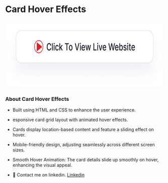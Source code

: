 # Card Hover Effects
## <img src="image/readme-btn.png" alt="Click to view live website" height="200">
### About Card Hover Effects

- Built using HTML and CSS to enhance the user experience.
- esponsive card grid layout with animated hover effects.
- Cards display location-based content and feature a sliding effect on hover.
- Mobile-friendly design, adjusting seamlessly across different screen sizes.
- Smooth Hover Animation: The card details slide up smoothly on hover, enhancing the visual appeal.

- 💼 Contact me on linkedin. [Linkedin](https://www.linkedin.com/in/adityamamta/)
